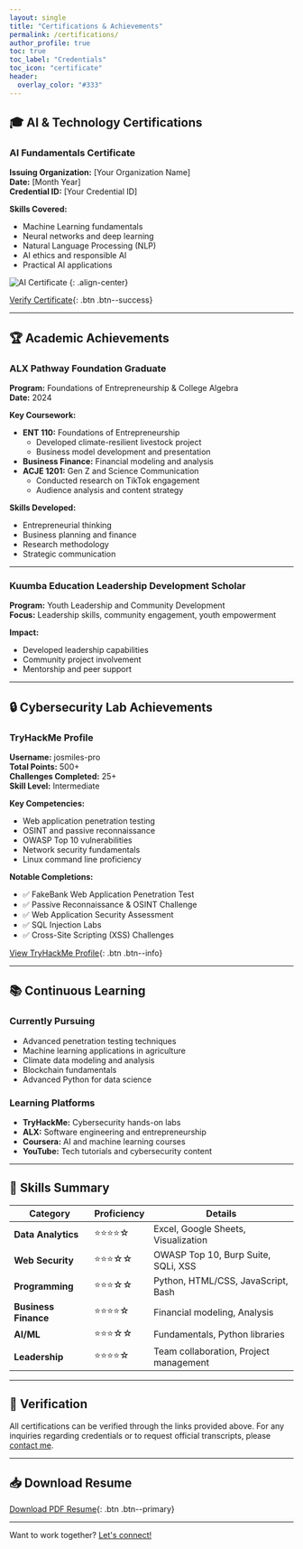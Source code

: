 ```yaml
---
layout: single
title: "Certifications & Achievements"
permalink: /certifications/
author_profile: true
toc: true
toc_label: "Credentials"
toc_icon: "certificate"
header:
  overlay_color: "#333"
---
```


## 🎓 AI & Technology Certifications

### AI Fundamentals Certificate

**Issuing Organization:** [Your Organization Name]  
**Date:** [Month Year]  
**Credential ID:** [Your Credential ID]

**Skills Covered:**
- Machine Learning fundamentals
- Neural networks and deep learning
- Natural Language Processing (NLP)
- AI ethics and responsible AI
- Practical AI applications

![AI Certificate](/assets/images/ai-cert.jpg)
{: .align-center}

[Verify Certificate](#){: .btn .btn--success}

---

## 🏆 Academic Achievements

### ALX Pathway Foundation Graduate

**Program:** Foundations of Entrepreneurship & College Algebra  
**Date:** 2024

**Key Coursework:**
- **ENT 110:** Foundations of Entrepreneurship
  - Developed climate-resilient livestock project
  - Business model development and presentation
- **Business Finance:** Financial modeling and analysis
- **ACJE 1201:** Gen Z and Science Communication
  - Conducted research on TikTok engagement
  - Audience analysis and content strategy

**Skills Developed:**
- Entrepreneurial thinking
- Business planning and finance
- Research methodology
- Strategic communication

---

### Kuumba Education Leadership Development Scholar

**Program:** Youth Leadership and Community Development  
**Focus:** Leadership skills, community engagement, youth empowerment

**Impact:**
- Developed leadership capabilities
- Community project involvement
- Mentorship and peer support

---

## 🔒 Cybersecurity Lab Achievements

### TryHackMe Profile

**Username:** josmiles-pro  
**Total Points:** 500+  
**Challenges Completed:** 25+  
**Skill Level:** Intermediate

**Key Competencies:**
- Web application penetration testing
- OSINT and passive reconnaissance
- OWASP Top 10 vulnerabilities
- Network security fundamentals
- Linux command line proficiency

**Notable Completions:**
- ✅ FakeBank Web Application Penetration Test
- ✅ Passive Reconnaissance & OSINT Challenge
- ✅ Web Application Security Assessment
- ✅ SQL Injection Labs
- ✅ Cross-Site Scripting (XSS) Challenges

[View TryHackMe Profile](https://tryhackme.com/p/josmiles-pro){: .btn .btn--info}

---

## 📚 Continuous Learning

### Currently Pursuing

- Advanced penetration testing techniques
- Machine learning applications in agriculture
- Climate data modeling and analysis
- Blockchain fundamentals
- Advanced Python for data science

### Learning Platforms

- **TryHackMe:** Cybersecurity hands-on labs
- **ALX:** Software engineering and entrepreneurship
- **Coursera:** AI and machine learning courses
- **YouTube:** Tech tutorials and cybersecurity content

---

## 🎯 Skills Summary

| **Category** | **Proficiency** | **Details** |
|-------------|----------------|-------------|
| **Data Analytics** | ⭐⭐⭐⭐☆ | Excel, Google Sheets, Visualization |
| **Web Security** | ⭐⭐⭐☆☆ | OWASP Top 10, Burp Suite, SQLi, XSS |
| **Programming** | ⭐⭐⭐☆☆ | Python, HTML/CSS, JavaScript, Bash |
| **Business Finance** | ⭐⭐⭐⭐☆ | Financial modeling, Analysis |
| **AI/ML** | ⭐⭐⭐☆☆ | Fundamentals, Python libraries |
| **Leadership** | ⭐⭐⭐⭐☆ | Team collaboration, Project management |

---

## 🔗 Verification

All certifications can be verified through the links provided above. For any inquiries regarding credentials or to request official transcripts, please [contact me](/contact/).

---

## 📥 Download Resume

[Download PDF Resume](#){: .btn .btn--primary}

---

Want to work together? [Let's connect!](/contact/)
